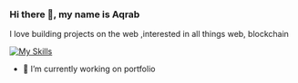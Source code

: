 ### Hi there 👋, **my name is Aqrab**
I love building projects on the web ,interested in all things web, blockchain

[![My Skills](https://skillicons.dev/icons?i=html,css,js,react,nodejs,mongodb,express,redux,ts,solidity,postman,git,figma)](https://skillicons.dev)

- 🔭 I’m currently working on portfolio 

